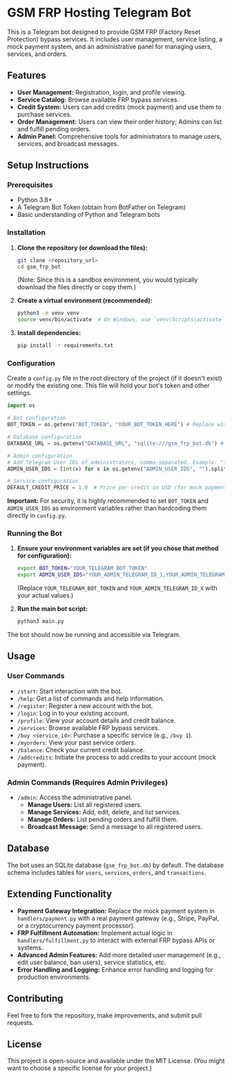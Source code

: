 # GSM FRP Hosting Telegram Bot

This is a Telegram bot designed to provide GSM FRP (Factory Reset Protection) bypass services. It includes user management, service listing, a mock payment system, and an administrative panel for managing users, services, and orders.

## Features

*   **User Management:** Registration, login, and profile viewing.
*   **Service Catalog:** Browse available FRP bypass services.
*   **Credit System:** Users can add credits (mock payment) and use them to purchase services.
*   **Order Management:** Users can view their order history; Admins can list and fulfill pending orders.
*   **Admin Panel:** Comprehensive tools for administrators to manage users, services, and broadcast messages.

## Setup Instructions

### Prerequisites

*   Python 3.8+
*   A Telegram Bot Token (obtain from BotFather on Telegram)
*   Basic understanding of Python and Telegram bots

### Installation

1.  **Clone the repository (or download the files):**
    ```bash
    git clone <repository_url>
    cd gsm_frp_bot
    ```
    (Note: Since this is a sandbox environment, you would typically download the files directly or copy them.)

2.  **Create a virtual environment (recommended):**
    ```bash
    python3 -m venv venv
    source venv/bin/activate  # On Windows, use `venv\Scripts\activate`
    ```

3.  **Install dependencies:**
    ```bash
    pip install -r requirements.txt
    ```

### Configuration

Create a `config.py` file in the root directory of the project (if it doesn't exist) or modify the existing one. This file will hold your bot's token and other settings.

```python
import os

# Bot configuration
BOT_TOKEN = os.getenv("BOT_TOKEN", "YOUR_BOT_TOKEN_HERE") # Replace with your actual bot token or set as environment variable

# Database configuration
DATABASE_URL = os.getenv("DATABASE_URL", "sqlite:///gsm_frp_bot.db") # SQLite database file

# Admin configuration
# Add Telegram User IDs of administrators, comma-separated. Example: "123456789,987654321"
ADMIN_USER_IDS = [int(x) for x in os.getenv("ADMIN_USER_IDS", "").split(",") if x.strip()]

# Service configuration
DEFAULT_CREDIT_PRICE = 1.0  # Price per credit in USD (for mock payment)
```

**Important:** For security, it is highly recommended to set `BOT_TOKEN` and `ADMIN_USER_IDS` as environment variables rather than hardcoding them directly in `config.py`.

### Running the Bot

1.  **Ensure your environment variables are set (if you chose that method for configuration):**
    ```bash
    export BOT_TOKEN="YOUR_TELEGRAM_BOT_TOKEN"
    export ADMIN_USER_IDS="YOUR_ADMIN_TELEGRAM_ID_1,YOUR_ADMIN_TELEGRAM_ID_2"
    ```
    (Replace `YOUR_TELEGRAM_BOT_TOKEN` and `YOUR_ADMIN_TELEGRAM_ID_X` with your actual values.)

2.  **Run the main bot script:**
    ```bash
    python3 main.py
    ```

The bot should now be running and accessible via Telegram.

## Usage

### User Commands
*   `/start`: Start interaction with the bot.
*   `/help`: Get a list of commands and help information.
*   `/register`: Register a new account with the bot.
*   `/login`: Log in to your existing account.
*   `/profile`: View your account details and credit balance.
*   `/services`: Browse available FRP bypass services.
*   `/buy <service_id>`: Purchase a specific service (e.g., `/buy 1`).
*   `/myorders`: View your past service orders.
*   `/balance`: Check your current credit balance.
*   `/addcredits`: Initiate the process to add credits to your account (mock payment).

### Admin Commands (Requires Admin Privileges)
*   `/admin`: Access the administrative panel.
    *   **Manage Users:** List all registered users.
    *   **Manage Services:** Add, edit, delete, and list services.
    *   **Manage Orders:** List pending orders and fulfill them.
    *   **Broadcast Message:** Send a message to all registered users.

## Database

The bot uses an SQLite database (`gsm_frp_bot.db`) by default. The database schema includes tables for `users`, `services`, `orders`, and `transactions`.

## Extending Functionality

*   **Payment Gateway Integration:** Replace the mock payment system in `handlers/payment.py` with a real payment gateway (e.g., Stripe, PayPal, or a cryptocurrency payment processor).
*   **FRP Fulfillment Automation:** Implement actual logic in `handlers/fulfillment.py` to interact with external FRP bypass APIs or systems.
*   **Advanced Admin Features:** Add more detailed user management (e.g., edit user balance, ban users), service statistics, etc.
*   **Error Handling and Logging:** Enhance error handling and logging for production environments.

## Contributing

Feel free to fork the repository, make improvements, and submit pull requests.

## License

This project is open-source and available under the MIT License. (You might want to choose a specific license for your project.)


